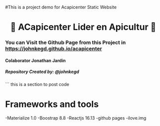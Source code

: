 #This is a project demo for Acapicenter Static Website                                                                                                                                                                      <h1 align="center">&#x1F41D; ACapicenter Lider en Apicultur &#x1F41D;</h1>                                                                                                                                                                   <h3>You can Visit the Github Page from this Project in https://johnkegd.github.io/acapicenter</h3>                                                                                                                                                                                                                                                 <h4>Colaborator Jonathan Jardin</h4>                                                                                            <h5>Repository Created by: @johnkegd</h5>                                                                                                                                                                                                                                                                                                                                                                                                                                                                                                                                                 ```                                                                                                               this is a section to post code 

# Frameworks and tools
-Materialize 1.0
-Boostrap 8.8
-Reactjs 16.13
-github pages
-ilove.img


